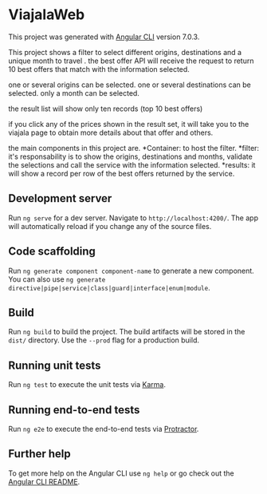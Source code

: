 # ViajalaWeb

This project was generated with [Angular CLI](https://github.com/angular/angular-cli) version 7.0.3.


This project shows a filter to select different origins, destinations and a unique month to travel . the best offer API will receive the request to return 10 best offers that match with the information selected.

one or several origins can be selected.
one or several destinations can be selected.
only a month can be selected.


the result list will show only ten records (top 10 best offers)

if  you click any of the prices shown in the result set, it will take you to the viajala page to obtain more details about that offer and others.

the main components in this project are.
*Container: to host the filter.
*filter: it's responsability is to show the origins, destinations and months, validate the selections   and call the service with the information selected.
*results: it will show a record per row of the best offers returned by the service.


## Development server

Run `ng serve` for a dev server. Navigate to `http://localhost:4200/`. The app will automatically reload if you change any of the source files.

## Code scaffolding

Run `ng generate component component-name` to generate a new component. You can also use `ng generate directive|pipe|service|class|guard|interface|enum|module`.

## Build

Run `ng build` to build the project. The build artifacts will be stored in the `dist/` directory. Use the `--prod` flag for a production build.

## Running unit tests

Run `ng test` to execute the unit tests via [Karma](https://karma-runner.github.io).

## Running end-to-end tests

Run `ng e2e` to execute the end-to-end tests via [Protractor](http://www.protractortest.org/).

## Further help

To get more help on the Angular CLI use `ng help` or go check out the [Angular CLI README](https://github.com/angular/angular-cli/blob/master/README.md).
